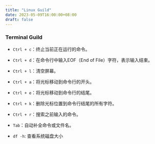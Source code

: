 ```yaml
---
title: "Linux Guild"
date: 2023-05-09T16:00:00+08:00
draft: false
---
```


### Terminal Guild

- `Ctrl + c`：终止当前正在运行的命令。
- `Ctrl + d`：在命令行中输入EOF（End of File）字符，表示输入结束。
- `Ctrl + l`：清空屏幕。
- `Ctrl + a`：将光标移动到命令行的开头。
- `Ctrl + e`：将光标移动到命令行的结尾。
- `Ctrl + k`：删除光标位置到命令行结尾的所有字符。
- `Ctrl + r`：搜索之前输入的命令。
- `Tab`：自动补全命令或文件名。


- `df -h`: 查看系统磁盘大小
